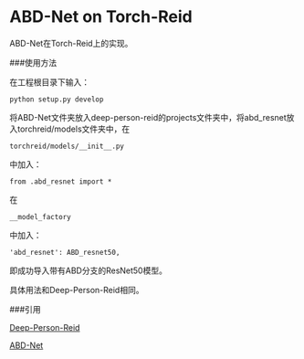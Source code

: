 # ABD-Net on Torch-Reid

ABD-Net在Torch-Reid上的实现。

###使用方法

在工程根目录下输入：

    python setup.py develop
    
将ABD-Net文件夹放入deep-person-reid的projects文件夹中，将abd_resnet放入torchreid/models文件夹中，在

    torchreid/models/__init__.py
    
中加入：

    from .abd_resnet import *

在

    __model_factory

中加入：

    'abd_resnet': ABD_resnet50,

即成功导入带有ABD分支的ResNet50模型。

具体用法和Deep-Person-Reid相同。

###引用

[Deep-Person-Reid](https://github.com/KaiyangZhou/deep-person-reid)

[ABD-Net](https://github.com/TAMU-VITA/ABD-Net)

